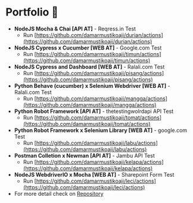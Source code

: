 <!-- - 👋 Hi, I’m @damarmustikoaji
- 👀 I’m interested in ...
- 🌱 I’m currently learning ...
- 💞️ I’m looking to collaborate on ...
- 📫 How to reach me ... -->

<!---
damarmustikoaji/damarmustikoaji is a ✨ special ✨ repository because its `README.md` (this file) appears on your GitHub profile.
You can click the Preview link to take a look at your changes.
--->

# Portfolio 📁 

- **NodeJS Mocha & Chai [API AT]** - Reqress.in Test
  - Run [https://github.com/damarmustikoaji/durian/actions](https://github.com/damarmustikoaji/durian/actions)
- **NodeJS Cypress x Cucumber [WEB AT]** - Google.com Test
  - Run [https://github.com/damarmustikoaji/timun/actions](https://github.com/damarmustikoaji/timun/actions)
- **NodeJS Cypress and Dashboard [WEB AT]** - Ralali.com Test
  - Run [https://github.com/damarmustikoaji/pisang/actions](https://github.com/damarmustikoaji/pisang/actions)
- **Python Behave (cucumber) x Selenium Webdriver [WEB AT]** - Ralali.com Test
  - Run [https://github.com/damarmustikoaji/mangga/actions](https://github.com/damarmustikoaji/mangga/actions)
- **Python Robot Framework [API AT]** - thetestingwolrdapi API Test
  - Run [https://github.com/damarmustikoaji/tomat/actions](https://github.com/damarmustikoaji/tomat/actions)
- **Python Robot Framework x Selenium Library [WEB AT]** - google.com Test
  - Run [https://github.com/damarmustikoaji/labu/actions](https://github.com/damarmustikoaji/labu/actions)
- **Postman Colletion x Newman [API AT]** - Jambu API Test
  - Run [https://github.com/damarmustikoaji/kelapa/actions](https://github.com/damarmustikoaji/kelapa/actions)
- **NodeJS WebdriverIO x Mocha [WEB AT]** - Sharepoint Form Test
  - Run [https://github.com/damarmustikoaji/leci/actions](https://github.com/damarmustikoaji/leci/actions)
- For more detail check on [Repository](https://github.com/damarmustikoaji?tab=repositories)
